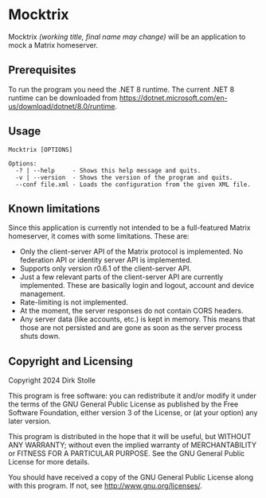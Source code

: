 # Mocktrix

Mocktrix _(working title, final name may change)_ will be an application to mock
a Matrix homeserver.

## Prerequisites

To run the program you need the .NET 8 runtime.
The current .NET 8 runtime can be downloaded from
<https://dotnet.microsoft.com/en-us/download/dotnet/8.0/runtime>.

## Usage

```
Mocktrix [OPTIONS]

Options:
  -? | --help     - Shows this help message and quits.
  -v | --version  - Shows the version of the program and quits.
  --conf file.xml - Loads the configuration from the given XML file.
```

## Known limitations

Since this application is currently not intended to be a full-featured Matrix
homeserver, it comes with some limitations. These are:

* Only the client-server API of the Matrix protocol is implemented. No
  federation API or identity server API is implemented.
* Supports only version r0.6.1 of the client-server API.
* Just a few relevant parts of the client-server API are currently implemented.
  These are basically login and logout, account and device management.
* Rate-limiting is not implemented.
* At the moment, the server responses do not contain CORS headers.
* Any server data (like accounts, etc.) is kept in memory. This means that those
  are not persisted and are gone as soon as the server process shuts down.

## Copyright and Licensing

Copyright 2024  Dirk Stolle

This program is free software: you can redistribute it and/or modify
it under the terms of the GNU General Public License as published by
the Free Software Foundation, either version 3 of the License, or
(at your option) any later version.

This program is distributed in the hope that it will be useful,
but WITHOUT ANY WARRANTY; without even the implied warranty of
MERCHANTABILITY or FITNESS FOR A PARTICULAR PURPOSE.  See the
GNU General Public License for more details.

You should have received a copy of the GNU General Public License
along with this program.  If not, see <http://www.gnu.org/licenses/>.
